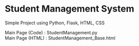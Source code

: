 # Student Management System
Simple Project using Python, Flask, HTML, CSS

Main Page (Code) : StudentManagement.py                                                                                                                                       
Main Page (HTML) : StudentManagement_Base.html
